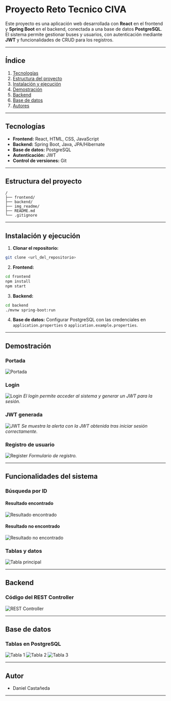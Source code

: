 # Proyecto Reto Tecnico CIVA

Este proyecto es una aplicación web desarrollada con **React** en el frontend y **Spring Boot** en el backend, conectada a una base de datos **PostgreSQL**.
El sistema permite gestionar buses y usuarios, con autenticación mediante **JWT** y funcionalidades de CRUD para los registros.

---

## Índice

1. [Tecnologías](#tecnologías)
2. [Estructura del proyecto](#estructura-del-proyecto)
3. [Instalación y ejecución](#instalación-y-ejecución)
4. [Demostración](#demostración)
5. [Backend](#backend)
6. [Base de datos](#base-de-datos)
7. [Autores](#autores)

---

## Tecnologías

* **Frontend:** React, HTML, CSS, JavaScript
* **Backend:** Spring Boot, Java, JPA/Hibernate
* **Base de datos:** PostgreSQL
* **Autenticación:** JWT
* **Control de versiones:** Git

---

## Estructura del proyecto

```
/
├── frontend/
├── backend/
├── img_readme/
├── README.md
└── .gitignore
```

---

## Instalación y ejecución

1. **Clonar el repositorio:**

```bash
git clone <url_del_repositorio>
```

2. **Frontend:**

```bash
cd frontend
npm install
npm start
```

3. **Backend:**

```bash
cd backend
./mvnw spring-boot:run
```

4. **Base de datos:**
   Configurar PostgreSQL con las credenciales en `application.properties` o `application.example.properties`.

---

## Demostración

### Portada

![Portada](./img_readme/img_1.jpeg)

### Login

![Login](./img_readme/img_2.jpeg)
*El login permite acceder al sistema y generar un JWT para la sesión.*

### JWT generada

![JWT](./img_readme/img_3.jpeg)
*Se muestra la alerta con la JWT obtenida tras iniciar sesión correctamente.*

### Registro de usuario

![Register](./img_readme/img_7.jpeg)
*Formulario de registro.*

---

## Funcionalidades del sistema

### Búsqueda por ID

#### Resultado encontrado

![Resultado encontrado](./img_readme/img_5.jpeg)

#### Resultado no encontrado

![Resultado no encontrado](./img_readme/img_6.jpeg)

### Tablas y datos

![Tabla principal](./img_readme/img_4.jpeg)

---

## Backend

### Código del REST Controller

![REST Controller](./img_readme/cod_1.jpeg)

---

## Base de datos

### Tablas en PostgreSQL

![Tabla 1](./img_readme/tabla_1.jpeg)
![Tabla 2](./img_readme/tabla_2.jpeg)
![Tabla 3](./img_readme/tabla_3.jpeg)

---

## Autor

* Daniel Castañeda

---
